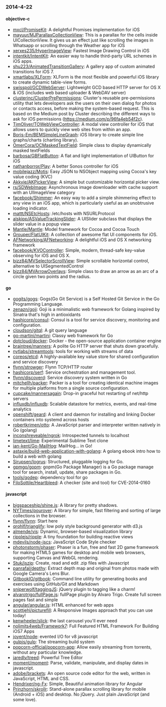 ### 2014-4-22

#### objective-c
* [mxcl/PromiseKit](https://github.com/mxcl/PromiseKit): A delightful Promises implementation for iOS
* [mayuur/MJParallaxCollectionView](https://github.com/mayuur/MJParallaxCollectionView): This is a parallax for the cells inside UICollectionView. It gives us an effect just like scrolling the images in Whatsapp or scrolling through the Weather app for iOS
* [xerxes235/HyperImageView](https://github.com/xerxes235/HyperImageView): Fastest Image Drawing Control in iOS
* [intentkit/IntentKit](https://github.com/intentkit/IntentKit): An easier way to handle third-party URL schemes in iOS apps.
* [shu223/AnimatedTransitionGallery](https://github.com/shu223/AnimatedTransitionGallery): A gallery app of custom animated transitions for iOS 7.
* [xmartlabs/XLForm](https://github.com/xmartlabs/XLForm): XLForm is the most flexible and powerful iOS library to create dynamic table-view forms.
* [swisspol/GCDWebServer](https://github.com/swisspol/GCDWebServer): Lightweight GCD based HTTP server for OS X & iOS (includes web based uploader & WebDAV server)
* [clusterinc/ClusterPrePermissions](https://github.com/clusterinc/ClusterPrePermissions): Cluster's reusable pre-permissions utility that lets developers ask the users on their own dialog for photos or contacts access, before making the system-based request. This is based on the Medium post by Cluster describing the different ways to ask for iOS permissions (https://medium.com/p/96fa4eb54f2c).
* [TimOliver/TOWebViewController](https://github.com/TimOliver/TOWebViewController): A modal view controller for iOS that allows users to quickly view web sites from within an app.
* [Boris-Em/BEMSimpleLineGraph](https://github.com/Boris-Em/BEMSimpleLineGraph): iOS library to create simple line graphs/charts (charting library).
* [OmerCora/OCMaskedTextField](https://github.com/OmerCora/OCMaskedTextField): Simple class to display dynamically masked textFields
* [barbosa/GBFlatButton](https://github.com/barbosa/GBFlatButton): A flat and light implementation of UIButton for iOS
* [nathanborror/Play](https://github.com/nathanborror/Play): A better Sonos controller for iOS
* [mobilejazz/Motis](https://github.com/mobilejazz/Motis): Easy JSON to NSObject mapping using Cocoa's key value coding (KVC)
* [Akkyie/AKPickerView](https://github.com/Akkyie/AKPickerView): A simple but customizable horizontal picker view.
* [rs/SDWebImage](https://github.com/rs/SDWebImage): Asynchronous image downloader with cache support with an UIImageView category
* [facebook/Shimmer](https://github.com/facebook/Shimmer): An easy way to add a simple shimmering effect to any view in an iOS app, which is particularly useful as an unobtrusive loading indicator.
* [mattt/NSEtcHosts](https://github.com/mattt/NSEtcHosts): /etc/hosts with NSURLProtocol
* [alskipp/ASValueTrackingSlider](https://github.com/alskipp/ASValueTrackingSlider): A UISlider subclass that displays the slider value in a popup view
* [Mantle/Mantle](https://github.com/Mantle/Mantle): Model framework for Cocoa and Cocoa Touch
* [Grouper/FlatUIKit](https://github.com/Grouper/FlatUIKit): A collection of awesome flat UI components for iOS.
* [AFNetworking/AFNetworking](https://github.com/AFNetworking/AFNetworking): A delightful iOS and OS X networking framework
* [facebook/KVOController](https://github.com/facebook/KVOController): Simple, modern, thread-safe key-value observing for iOS and OS X.
* [bizz84/MVSelectorScrollView](https://github.com/bizz84/MVSelectorScrollView): Simple scrollable horizontal control, alternative to UISegmentedControl
* [bizz84/MVArrowOverlays](https://github.com/bizz84/MVArrowOverlays): Simple class to draw an arrow as an arc of a circle given two points and the radius.

#### go
* [gogits/gogs](https://github.com/gogits/gogs): Gogs(Go Git Service) is a Self Hosted Git Service in the Go Programming Language.
* [zenazn/goji](https://github.com/zenazn/goji): Goji is a minimalistic web framework for Golang inspired by Sinatra that's high in antioxidants
* [hashicorp/consul](https://github.com/hashicorp/consul): Consul is a tool for service discovery, monitoring and configuration.
* [cloudson/gitql](https://github.com/cloudson/gitql): A git query language
* [go-martini/martini](https://github.com/go-martini/martini): Classy web framework for Go
* [dotcloud/docker](https://github.com/dotcloud/docker): Docker - the open-source application container engine
* [braintree/manners](https://github.com/braintree/manners): A polite Go HTTP server that shuts down gracefully.
* [nytlabs/streamtools](https://github.com/nytlabs/streamtools): tools for working with streams of data
* [coreos/etcd](https://github.com/coreos/etcd): A highly-available key value store for shared configuration and service discovery
* [flynn/strowger](https://github.com/flynn/strowger): Flynn TCP/HTTP router
* [hashicorp/serf](https://github.com/hashicorp/serf): Service orchestration and management tool.
* [flynn/discoverd](https://github.com/flynn/discoverd): Service discovery system written in Go
* [mitchellh/packer](https://github.com/mitchellh/packer): Packer is a tool for creating identical machine images for multiple platforms from a single source configuration.
* [cupcake/mannersagain](https://github.com/cupcake/mannersagain): Drop-in graceful hot restarting of net/http servers 
* [influxdb/influxdb](https://github.com/influxdb/influxdb): Scalable datastore for metrics, events, and real-time analytics
* [openshift/geard](https://github.com/openshift/geard): A client and daemon for installing and linking Docker containers into systemd across hosts
* [robertkrimen/otto](https://github.com/robertkrimen/otto): A JavaScript parser and interpreter written natively in Go (golang)
* [inconshreveable/ngrok](https://github.com/inconshreveable/ngrok): Introspected tunnels to localhost
* [limetext/lime](https://github.com/limetext/lime): Experimental Sublime Text clone
* [ian-kent/Go-MailHog](https://github.com/ian-kent/Go-MailHog): MailHog... in Go!
* [astaxie/build-web-application-with-golang](https://github.com/astaxie/build-web-application-with-golang): A golang ebook intro how to build a web with golang
* [Sirupsen/logrus](https://github.com/Sirupsen/logrus): Structured, pluggable logging for Go.
* [gpmgo/gopm](https://github.com/gpmgo/gopm): gopm(Go Package Manager) is a Go package manage tool for search, install, update, share packages in Go.
* [tools/godep](https://github.com/tools/godep): dependency tool for go
* [FiloSottile/Heartbleed](https://github.com/FiloSottile/Heartbleed): A checker (site and tool) for CVE-2014-0160

#### javascript
* [bigspaceship/shine.js](https://github.com/bigspaceship/shine.js): A library for pretty shadows.
* [NYTimes/pourover](https://github.com/NYTimes/pourover): A library for simple, fast filtering and sorting of large collections in the browser. 
* [flynn/flynn](https://github.com/flynn/flynn): Start here
* [qrohlf/trianglify](https://github.com/qrohlf/trianglify): low poly style background generator with d3.js
* [almende/vis](https://github.com/almende/vis): Dynamic, browser-based visualization library
* [ripplejs/ripple](https://github.com/ripplejs/ripple): A tiny foundation for building reactive views
* [mdevils/node-jscs](https://github.com/mdevils/node-jscs): JavaScript Code Style checker
* [photonstorm/phaser](https://github.com/photonstorm/phaser): Phaser is a fun, free and fast 2D game framework for making HTML5 games for desktop and mobile web browsers, supporting Canvas and WebGL rendering.
* [Stuk/jszip](https://github.com/Stuk/jszip): Create, read and edit .zip files with Javascript
* [panrafal/depthy](https://github.com/panrafal/depthy): Extract depth map and original from photos made with Google Camera's Lens Blur.
* [GitbookIO/gitbook](https://github.com/GitbookIO/gitbook): Command line utility for generating books and exercises using GitHub/Git and Markdown
* [sniperwolf/taggingJS](https://github.com/sniperwolf/taggingJS): jQuery plugin to tagging like a charm!
* [alvarotrigo/fullPage.js](https://github.com/alvarotrigo/fullPage.js): fullPage plugin by Alvaro Trigo. Create full screen pages fast and simple
* [angular/angular.js](https://github.com/angular/angular.js): HTML enhanced for web apps
* [scottjehl/picturefill](https://github.com/scottjehl/picturefill): A Responsive Images approach that you can use today!
* [kenwheeler/slick](https://github.com/kenwheeler/slick): the last carousel you'll ever need
* [nolimits4web/Framework7](https://github.com/nolimits4web/Framework7): Full Featured HTML Framework For Building iOS7 Apps
* [joyent/node](https://github.com/joyent/node): evented I/O for v8 javascript
* [gulpjs/gulp](https://github.com/gulpjs/gulp): The streaming build system
* [popcorn-official/popcorn-app](https://github.com/popcorn-official/popcorn-app): Allow easily streaming from torrents, without any particular knowledge.
* [jaredly/treed](https://github.com/jaredly/treed): Powerful Tree Editor
* [moment/moment](https://github.com/moment/moment): Parse, validate, manipulate, and display dates in javascript.
* [adobe/brackets](https://github.com/adobe/brackets): An open source code editor for the web, written in JavaScript, HTML and CSS.
* [Hendrixer/ng-Fx](https://github.com/Hendrixer/ng-Fx): Simple, Beautiful animation library for Angular
* [Prinzhorn/skrollr](https://github.com/Prinzhorn/skrollr): Stand-alone parallax scrolling library for mobile (Android + iOS) and desktop. No jQuery. Just plain JavaScript (and some love).
